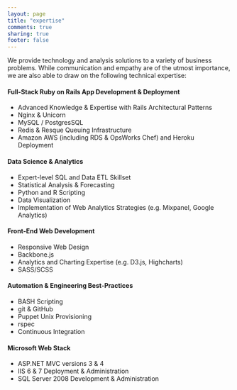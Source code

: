 ```yaml
---
layout: page
title: "expertise"
comments: true
sharing: true
footer: false
---
```

We provide technology and analysis solutions to a variety of business problems. While communication and empathy are of the utmost importance, we are also able to draw on the following technical expertise:

#### Full-Stack Ruby on Rails App Development & Deployment
* Advanced Knowledge & Expertise with Rails Architectural Patterns
* Nginx & Unicorn
* MySQL / PostgresSQL
* Redis & Resque Queuing Infrastructure
* Amazon AWS (including RDS & OpsWorks Chef) and Heroku Deployment

#### Data Science & Analytics
* Expert-level SQL and Data ETL Skillset
* Statistical Analysis & Forecasting
* Python and R Scripting
* Data Visualization
* Implementation of Web Analytics Strategies (e.g. Mixpanel, Google Analytics)

#### Front-End Web Development
* Responsive Web Design
* Backbone.js
* Analytics and Charting Expertise (e.g. D3.js, Highcharts)
* SASS/SCSS

#### Automation & Engineering Best-Practices
* BASH Scripting
* git & GitHub
* Puppet Unix Provisioning
* rspec
* Continuous Integration

#### Microsoft Web Stack
* ASP.NET MVC versions 3 & 4
* IIS 6 & 7 Deployment & Administration
* SQL Server 2008 Development & Administration





